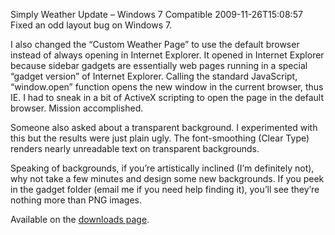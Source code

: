 Simply Weather Update – Windows 7 Compatible
2009-11-26T15:08:57
Fixed an odd layout bug on Windows 7. 

I also changed the “Custom Weather Page” to use the default browser instead of always opening in Internet Explorer. It opened in Internet Explorer because sidebar gadgets are essentially web pages running in a special “gadget version” of Internet Explorer. Calling the standard JavaScript, “window.open” function opens the new window in the current browser, thus IE. I had to sneak in a bit of ActiveX scripting to open the page in the default browser. Mission accomplished.

Someone also asked about a transparent background. I experimented with this but the results were just plain ugly. The font-smoothing (Clear Type) renders nearly unreadable text on transparent backgrounds.

Speaking of backgrounds, if you’re artistically inclined (I’m definitely not), why not take a few minutes and design some new backgrounds. If you peek in the gadget folder (email me if you need help finding it), you’ll see they’re nothing more than PNG images.

Available on the [downloads page](/downloads).
